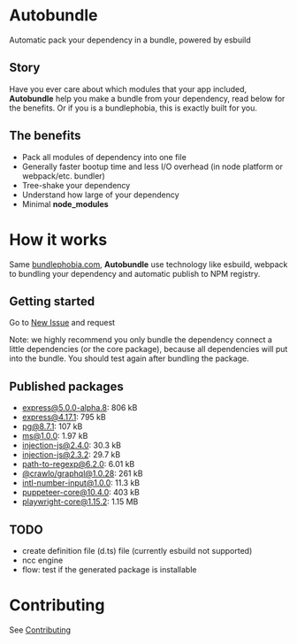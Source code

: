 # Autobundle

Automatic pack your dependency in a bundle, powered by esbuild

## Story
Have you ever care about which modules that your app included,
**Autobundle** help you make a bundle from your dependency, read below for the benefits.
Or if you is a bundlephobia, this is exactly built for you.

## The benefits
- Pack all modules of dependency into one file
- Generally faster bootup time and less I/O overhead (in node platform or webpack/etc. bundler)
- Tree-shake your dependency
- Understand how large of your dependency
- Minimal **node_modules**

# How it works
Same [bundlephobia.com](https://bundlephobia.com), **Autobundle** use technology like esbuild, webpack to bundling your dependency and automatic publish
to NPM registry.

## Getting started
Go to [New Issue](https://github.com/clgtIO/autobundle/issues/new/choose) and request

Note: we highly recommend you only bundle the dependency connect a little dependencies (or the core package), because all dependencies will put into the bundle.
You should test again after bundling the package.   

## Published packages

<!--PUBLISHED_PACKAGE_START-->
- [express@5.0.0-alpha.8](./autobundle-bundles/express/5.0.0-alpha.8): 806 kB
- [express@4.17.1](./autobundle-bundles/express/4.17.1): 795 kB
- [pg@8.7.1](./autobundle-bundles/pg/8.7.1): 107 kB
- [ms@1.0.0](./autobundle-bundles/ms/1.0.0): 1.97 kB
- [injection-js@2.4.0](./autobundle-bundles/injection-js/2.4.0): 30.3 kB
- [injection-js@2.3.2](./autobundle-bundles/injection-js/2.3.2): 29.7 kB
- [path-to-regexp@6.2.0](./autobundle-bundles/path-to-regexp/6.2.0): 6.01 kB
- [@crawlo/graphql@1.0.28](./autobundle-bundles/@crawlo/graphql/1.0.28): 261 kB
- [intl-number-input@1.0.0](./autobundle-bundles/intl-number-input/1.0.0): 11.3 kB
- [puppeteer-core@10.4.0](./autobundle-bundles/puppeteer-core/10.4.0): 403 kB
- [playwright-core@1.15.2](./autobundle-bundles/playwright-core/1.15.2): 1.15 MB
<!--PUBLISHED_PACKAGE_END-->

## TODO
- create definition file (d.ts) file (currently esbuild not supported)
- ncc engine
- flow: test if the generated package is installable 

# Contributing

See [Contributing](./CONTRIBUTING.md)
